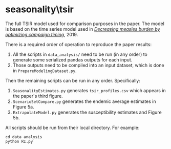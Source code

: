 # seasonality\\tsir
The full TSIR model used for comparison purposes in the paper. The model is based on the time series model used in  [*Decreasing measles burden by optimizing campaign timing*](https://www.pnas.org/doi/10.1073/pnas.1818433116), 2019.

There is a required order of operation to reproduce the paper results:
1. All the scripts in `data_analysis/` need to be run (in any order) to generate some serialized pandas outputs for each input.
2. Those outputs need to be compiled into an input dataset, which is done in `PrepareModelingDataset.py`.

Then the remaining scripts can be run in any order. Specifically:
1. `SeasonalityEstimates.py` generates `tsir_profiles.csv` which appears in the paper's third figure.
2. `ScenarioSetCompare.py` generates the endemic average estimates in Figure 5a.
3. `ExtrapolateModel.py` generates the susceptibility estimates and Figure 5b.

All scripts should be run from their local directory. For example:
```
cd data_analysis
python RI.py
```